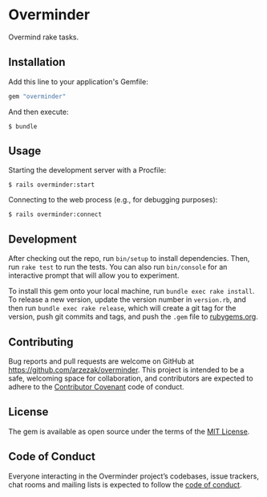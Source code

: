 # Overminder

Overmind rake tasks.

## Installation

Add this line to your application's Gemfile:

```ruby
gem "overminder"
```

And then execute:

```
$ bundle
```

## Usage

Starting the development server with a Procfile:

```
$ rails overminder:start
```

Connecting to the web process (e.g., for debugging purposes):

```
$ rails overminder:connect
```

## Development

After checking out the repo, run `bin/setup` to install dependencies. Then, run
`rake test` to run the tests. You can also run `bin/console` for an interactive
prompt that will allow you to experiment.

To install this gem onto your local machine, run `bundle exec rake install`. To
release a new version, update the version number in `version.rb`, and then run
`bundle exec rake release`, which will create a git tag for the version, push
git commits and tags, and push the `.gem` file to
[rubygems.org](https://rubygems.org).

## Contributing

Bug reports and pull requests are welcome on GitHub at
https://github.com/arzezak/overminder. This project is intended to be a
safe, welcoming space for collaboration, and contributors are expected to
adhere to the [Contributor Covenant](http://contributor-covenant.org) code of
conduct.

## License

The gem is available as open source under the terms of the [MIT
License](https://opensource.org/licenses/MIT).

## Code of Conduct

Everyone interacting in the Overminder project’s codebases, issue trackers,
chat rooms and mailing lists is expected to follow the [code of
conduct](https://github.com/arzezak/overminder/blob/master/CODE_OF_CONDUCT.md).
